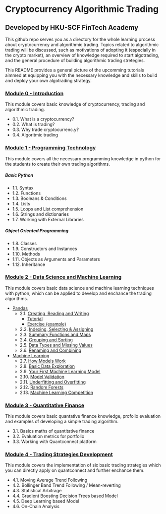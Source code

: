# Cryptocurrency Algorithmic Trading

## Developed by HKU-SCF FinTech Academy

This github repo serves you as a directory for the whole learning process about cryptocurrency and algorithmic trading. 
Topics related to algorithmic trading will be discussed, such as motivations of adopting it (especially in the crypto market), 
an overview of knowledge required to start algotrading, and the general procedure of building algorithmic trading stretegies. 

This README provides a general picture of the upcomming tutorials aimmed at equipping you with the necessary knowledge 
and skills to build and deploy your own algotrading strategy.

### [Module 0 - Introduction](https://github.com/TonyTang1997/hku-crypto-algo-trading-research/blob/main/tutorials/Module%200%20-%20Introduction/Introduction_to_Algorithmic_Trading.ipynb)

This module covers basic knowledge of cryptocurrency, trading and algorithmic trading.

- 0.1. What is a cryptocurrency?
- 0.2. What is trading?
- 0.3. Why trade cryptocurrenc.y?
- 0.4. Algoritmic trading

### [Module 1 - Programming Technology](https://github.com/TonyTang1997/hku-crypto-algo-trading-research/blob/main/tutorials/Module%201%20-%20Programming%20Technology/Module%201%20-%20Overview.ipynb)

This module covers all the necessary programming knowledge in python for the students to create their own trading algorithms.

##### Basic Python
- 1.1. Syntax
- 1.2. Functions
- 1.3. Booleans & Conditions
- 1.4. Lists
- 1.5. Loops and List comprehension
- 1.6. Strings and dictionaries
- 1.7. Working with External Libraries

##### Object Oriented Programming

- 1.8.  Classes
- 1.9.  Constructors and Instances
- 1.10. Methods
- 1.11. Objects as Arguments and Parameters
- 1.12. Inheritance

### [Module 2 - Data Science and Machine Learning](https://github.com/TonyTang1997/hku-crypto-algo-trading-research/tree/main/tutorials/Module%202%20-%20Data%20Science%20and%20Machine%20Learning)

This module covers basic data science and machine learning techniques with python, which can be applied to develop and enchance the trading algorithms.

- [Pandas](tutorials/Module%202%20-%20Data%20Science%20and%20Machine%20Learning/1.%20Pandas)
    - 2.1.  [Creating, Reading and Writing](tutorials/Module%202%20-%20Data%20Science%20and%20Machine%20Learning/1.%20Pandas/1.%20Creating,%20Reading%20and%20Writing)
        - [Tutorial](tutorials/Module%202%20-%20Data%20Science%20and%20Machine%20Learning/1.%20Pandas/1.%20Creating,%20Reading%20and%20Writing/Tutorial/readme.md)
        - [Exercise (example)](tutorials/Module%202%20-%20Data%20Science%20and%20Machine%20Learning/1.%20Pandas/1.%20Creating,%20Reading%20and%20Writing/Exercise%20(example)/readme.md)
    - 2.2.  [Indexing, Selecting & Assigning](tutorials/Module%202%20-%20Data%20Science%20and%20Machine%20Learning/1.%20Pandas/2.%20Indexing,%20Selecting%20&%20Assigning/readme.md)
    - 2.3.  [Summary Functions and Maps](tutorials/Module%202%20-%20Data%20Science%20and%20Machine%20Learning/1.%20Pandas/3.%20Summary%20Functions%20and%20Maps/readme.md)
    - 2.4.  [Grouping and Sorting](tutorials/Module%202%20-%20Data%20Science%20and%20Machine%20Learning/1.%20Pandas/4.%20Grouping%20and%20Sorting/readme.md)
    - 2.5.  [Data Types and Missing Values](tutorials/Module%202%20-%20Data%20Science%20and%20Machine%20Learning/1.%20Pandas/5.%20Data%20Types%20and%20Missing%20Values/readme.md)
    - 2.6.  [Renaming and Combining](tutorials/Module%202%20-%20Data%20Science%20and%20Machine%20Learning/1.%20Pandas/6.%20Renaming%20and%20Combining/readme.md)
- [Machine Learning](tutorials/Module%202%20-%20Data%20Science%20and%20Machine%20Learning/2.%20Machine%20Learning)
    - 2.7.  [How Models Work](tutorials/Module%202%20-%20Data%20Science%20and%20Machine%20Learning/2.%20Machine%20Learning/1.%20How%20Models%20Work/readme.md)
    - 2.8.  [Basic Data Exploration](tutorials/Module%202%20-%20Data%20Science%20and%20Machine%20Learning/2.%20Machine%20Learning/2.%20Basic%20Data%20Exploration/readme.md)
    - 2.9.  [Your First Machine Learning Model](tutorials/Module%202%20-%20Data%20Science%20and%20Machine%20Learning/2.%20Machine%20Learning/3.%20Your%20First%20Machine%20Learning%20Model/readme.md)
    - 2.10. [Model Validation](tutorials/Module%202%20-%20Data%20Science%20and%20Machine%20Learning/2.%20Machine%20Learning/4.%20Model%20Validation/readme.md)
    - 2.11. [Underfitting and Overfitting](tutorials/Module%202%20-%20Data%20Science%20and%20Machine%20Learning/2.%20Machine%20Learning/5.%20Underfitting%20and%20Overfitting/readme.md)
    - 2.12. [Random Forests](tutorials/Module%202%20-%20Data%20Science%20and%20Machine%20Learning/2.%20Machine%20Learning/6.%20Random%20Forests/readme.md)
    - 2.13. [Machine Learning Competition](tutorials/Module%202%20-%20Data%20Science%20and%20Machine%20Learning/2.%20Machine%20Learning/7.%20Machine%20Learning%20Competition/readme.md)


### [Module 3 - Quantitative Finance](https://github.com/TonyTang1997/hku-crypto-algo-trading-research/tree/main/tutorials/Module%203%20-%20Quantitative%20Finance)

This module covers basic quantative finance knowledge, profolio evaluation and examples of developing a simple trading algorithm.

- 3.1. Basics maths of quantitative finance
- 3.2. Evaluation metrics for portfolio
- 3.3. Working with Quantconnect platform

### [Module 4 - Trading Strategies Development](https://github.com/TonyTang1997/hku-crypto-algo-trading-research/tree/main/tutorials/Module%204%20-%20Trading%20Strategies%20Development)

This module covers the implementation of six basic trading strategies which you can directly apply on quantconnect and further enchance them.

- 4.1. Moving Average Trend Following 
- 4.2. Bollinger Band Trend Following / Mean-reverting
- 4.3. Statistical Arbitrage
- 4.4. Gradient Boosting Decision Trees based Model
- 4.5. Deep Learning based Model
- 4.6. On-Chain Analysis




